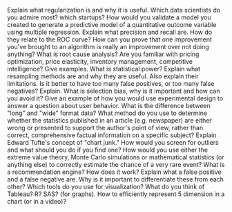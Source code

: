 <div class="red">
<img href="http://i.imgur.com/9hqs2nI.mp4"/>
</div>


Explain what regularization is and why it is useful.
Which data scientists do you admire most? which startups?
How would you validate a model you created to generate a predictive model of a quantitative outcome variable using multiple regression.
Explain what precision and recall are. How do they relate to the ROC curve?
How can you prove that one improvement you've brought to an algorithm is really an improvement over not doing anything?
What is root cause analysis?
Are you familiar with pricing optimization, price elasticity, inventory management, competitive intelligence? Give examples.
What is statistical power?
Explain what resampling methods are and why they are useful. Also explain their limitations.
Is it better to have too many false positives, or too many false negatives? Explain.
What is selection bias, why is it important and how can you avoid it?
Give an example of how you would use experimental design to answer a question about user behavior.
What is the difference between "long" and "wide" format data?
What method do you use to determine whether the statistics published in an article (e.g. newspaper) are either wrong or presented to support the author's point of view, rather than correct, comprehensive factual information on a specific subject?
Explain Edward Tufte's concept of "chart junk."
How would you screen for outliers and what should you do if you find one?
How would you use either the extreme value theory, Monte Carlo simulations or mathematical statistics (or anything else) to correctly estimate the chance of a very rare event?
What is a recommendation engine? How does it work?
Explain what a false positive and a false negative are. Why is it important to differentiate these from each other?
Which tools do you use for visualization? What do you think of Tableau? R? SAS? (for graphs). How to efficiently represent 5 dimension in a chart (or in a video)?
